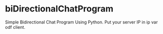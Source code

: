 # biDirectionalChatProgram
Simple Bidirectional Chat Program Using Python. Put your server IP in ip var odf client.
